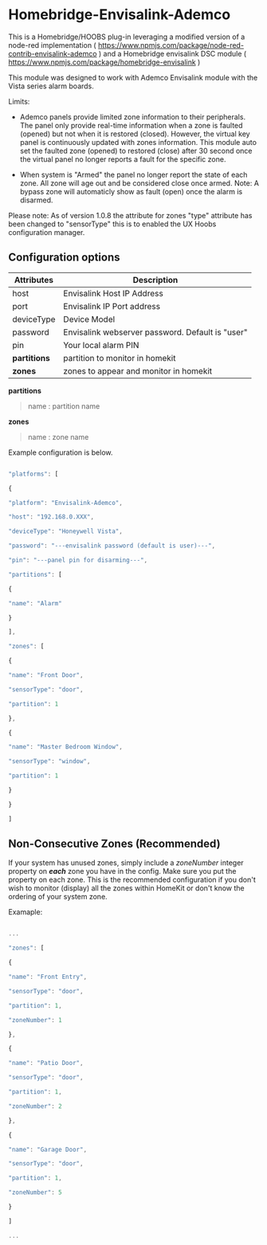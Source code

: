 # Homebridge-Envisalink-Ademco

  

This is a Homebridge/HOOBS plug-in leveraging a modified version of a node-red implementation ( https://www.npmjs.com/package/node-red-contrib-envisalink-ademco ) and a Homebridge envisalink DSC module ( https://www.npmjs.com/package/homebridge-envisalink )

This module was designed to work with Ademco Envisalink module with the Vista series alarm boards. 

Limits:

* Ademco panels provide limited zone information to their peripherals. The panel only provide real-time information when a zone is faulted (opened) but not when it is restored (closed). However, the virtual key panel is continuously updated with zones information. This module auto set the faulted zone (opened) to restored (close) after 30 second once the virtual panel no longer reports a fault for the specific zone.

  

* When system is "Armed" the panel no longer report the state of each zone. All zone will age out and be considered close once armed. Note: A bypass zone will automaticly show as fault (open) once the alarm is disarmed.

  

Please note: As of version 1.0.8 the attribute for zones "type" attribute has been changed to "sensorType" this is to enabled the UX Hoobs configuration manager.

  

## Configuration options

  
| Attributes| Description |
|--|--|
|host | Envisalink Host IP Address  
|port| Envisalink IP Port address 
|deviceType| Device Model
|password| Envisalink webserver password. Default is "user"
|pin| Your local alarm PIN
|**partitions**| partition to monitor in homekit |
| **zones**| zones to appear and monitor in homekit|


**partitions**

> name : partition name

**zones**
> name : zone name

  
Example configuration is below.

  
  

```javascript

"platforms": [

{

"platform": "Envisalink-Ademco",

"host": "192.168.0.XXX",

"deviceType": "Honeywell Vista",

"password": "---envisalink password (default is user)---",

"pin": "---panel pin for disarming---",

"partitions": [

{

"name": "Alarm"

}

],

"zones": [

{

"name": "Front Door",

"sensorType": "door",

"partition": 1

},

{

"name": "Master Bedroom Window",

"sensorType": "window",

"partition": 1

}

}

]

```

  

## Non-Consecutive Zones (Recommended)

If your system has unused zones, simply include a *zoneNumber* integer property on ***each*** zone you have in the config. Make sure you put the property on each zone. This is the recommended configuration if you don't wish to monitor (display) all the zones within HomeKit or don't know the ordering of your system zone.

  

Examaple:

```javascript

...

"zones": [

{

"name": "Front Entry",

"sensorType": "door",

"partition": 1,

"zoneNumber": 1

},

{

"name": "Patio Door",

"sensorType": "door",

"partition": 1,

"zoneNumber": 2

},

{

"name": "Garage Door",

"sensorType": "door",

"partition": 1,

"zoneNumber": 5

}

]

...

